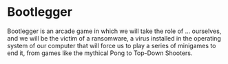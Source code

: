 # Bootlegger

Bootlegger is an arcade game in which we will take the role of ... ourselves, and we will be the victim of a ransomware, a virus installed in the operating system of our computer that will force us to play a series of minigames to end it, from games like the mythical Pong to Top-Down Shooters.
